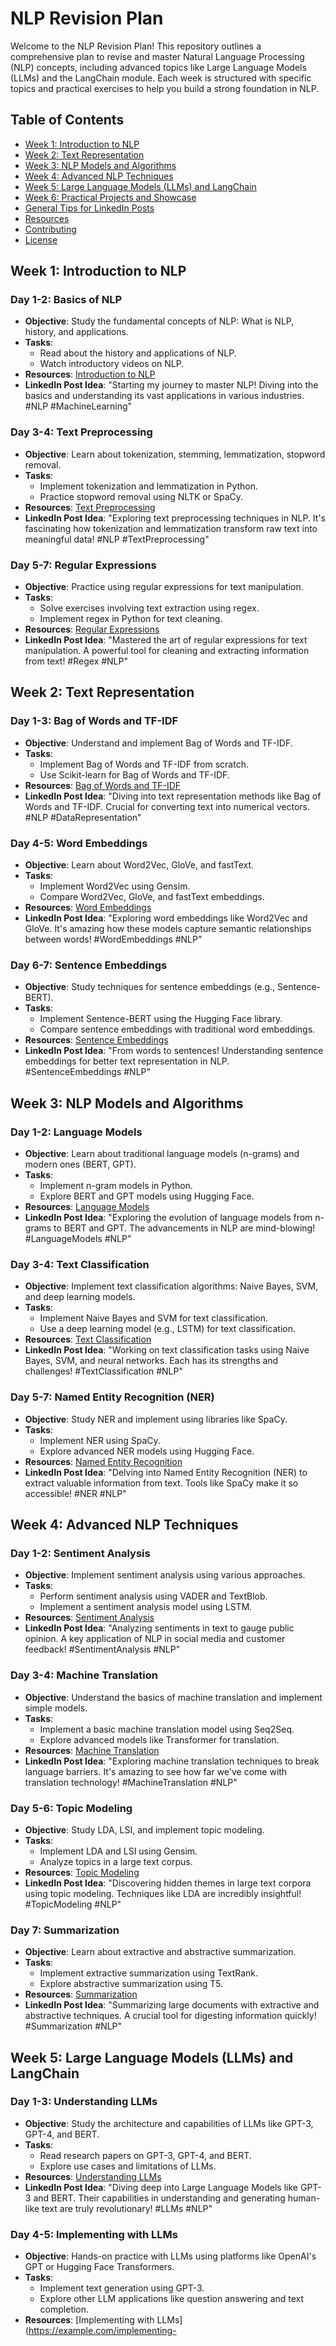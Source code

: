 # NLP Revision Plan

Welcome to the NLP Revision Plan! This repository outlines a comprehensive plan to revise and master Natural Language Processing (NLP) concepts, including advanced topics like Large Language Models (LLMs) and the LangChain module. Each week is structured with specific topics and practical exercises to help you build a strong foundation in NLP.

## Table of Contents
- [Week 1: Introduction to NLP](#week-1-introduction-to-nlp)
- [Week 2: Text Representation](#week-2-text-representation)
- [Week 3: NLP Models and Algorithms](#week-3-nlp-models-and-algorithms)
- [Week 4: Advanced NLP Techniques](#week-4-advanced-nlp-techniques)
- [Week 5: Large Language Models (LLMs) and LangChain](#week-5-large-language-models-llms-and-langchain)
- [Week 6: Practical Projects and Showcase](#week-6-practical-projects-and-showcase)
- [General Tips for LinkedIn Posts](#general-tips-for-linkedin-posts)
- [Resources](#resources)
- [Contributing](#contributing)
- [License](#license)

## Week 1: Introduction to NLP
### Day 1-2: Basics of NLP
- **Objective**: Study the fundamental concepts of NLP: What is NLP, history, and applications.
- **Tasks**:
  - Read about the history and applications of NLP.
  - Watch introductory videos on NLP.
- **Resources**: [Introduction to NLP](https://example.com/intro-to-nlp)
- **LinkedIn Post Idea**: "Starting my journey to master NLP! Diving into the basics and understanding its vast applications in various industries. #NLP #MachineLearning"

### Day 3-4: Text Preprocessing
- **Objective**: Learn about tokenization, stemming, lemmatization, stopword removal.
- **Tasks**:
  - Implement tokenization and lemmatization in Python.
  - Practice stopword removal using NLTK or SpaCy.
- **Resources**: [Text Preprocessing](https://example.com/text-preprocessing)
- **LinkedIn Post Idea**: "Exploring text preprocessing techniques in NLP. It's fascinating how tokenization and lemmatization transform raw text into meaningful data! #NLP #TextPreprocessing"

### Day 5-7: Regular Expressions
- **Objective**: Practice using regular expressions for text manipulation.
- **Tasks**:
  - Solve exercises involving text extraction using regex.
  - Implement regex in Python for text cleaning.
- **Resources**: [Regular Expressions](https://example.com/regex)
- **LinkedIn Post Idea**: "Mastered the art of regular expressions for text manipulation. A powerful tool for cleaning and extracting information from text! #Regex #NLP"

## Week 2: Text Representation
### Day 1-3: Bag of Words and TF-IDF
- **Objective**: Understand and implement Bag of Words and TF-IDF.
- **Tasks**:
  - Implement Bag of Words and TF-IDF from scratch.
  - Use Scikit-learn for Bag of Words and TF-IDF.
- **Resources**: [Bag of Words and TF-IDF](https://example.com/bow-tfidf)
- **LinkedIn Post Idea**: "Diving into text representation methods like Bag of Words and TF-IDF. Crucial for converting text into numerical vectors. #NLP #DataRepresentation"

### Day 4-5: Word Embeddings
- **Objective**: Learn about Word2Vec, GloVe, and fastText.
- **Tasks**:
  - Implement Word2Vec using Gensim.
  - Compare Word2Vec, GloVe, and fastText embeddings.
- **Resources**: [Word Embeddings](https://example.com/word-embeddings)
- **LinkedIn Post Idea**: "Exploring word embeddings like Word2Vec and GloVe. It's amazing how these models capture semantic relationships between words! #WordEmbeddings #NLP"

### Day 6-7: Sentence Embeddings
- **Objective**: Study techniques for sentence embeddings (e.g., Sentence-BERT).
- **Tasks**:
  - Implement Sentence-BERT using the Hugging Face library.
  - Compare sentence embeddings with traditional word embeddings.
- **Resources**: [Sentence Embeddings](https://example.com/sentence-embeddings)
- **LinkedIn Post Idea**: "From words to sentences! Understanding sentence embeddings for better text representation in NLP. #SentenceEmbeddings #NLP"

## Week 3: NLP Models and Algorithms
### Day 1-2: Language Models
- **Objective**: Learn about traditional language models (n-grams) and modern ones (BERT, GPT).
- **Tasks**:
  - Implement n-gram models in Python.
  - Explore BERT and GPT models using Hugging Face.
- **Resources**: [Language Models](https://example.com/language-models)
- **LinkedIn Post Idea**: "Exploring the evolution of language models from n-grams to BERT and GPT. The advancements in NLP are mind-blowing! #LanguageModels #NLP"

### Day 3-4: Text Classification
- **Objective**: Implement text classification algorithms: Naive Bayes, SVM, and deep learning models.
- **Tasks**:
  - Implement Naive Bayes and SVM for text classification.
  - Use a deep learning model (e.g., LSTM) for text classification.
- **Resources**: [Text Classification](https://example.com/text-classification)
- **LinkedIn Post Idea**: "Working on text classification tasks using Naive Bayes, SVM, and neural networks. Each has its strengths and challenges! #TextClassification #NLP"

### Day 5-7: Named Entity Recognition (NER)
- **Objective**: Study NER and implement using libraries like SpaCy.
- **Tasks**:
  - Implement NER using SpaCy.
  - Explore advanced NER models using Hugging Face.
- **Resources**: [Named Entity Recognition](https://example.com/ner)
- **LinkedIn Post Idea**: "Delving into Named Entity Recognition (NER) to extract valuable information from text. Tools like SpaCy make it so accessible! #NER #NLP"

## Week 4: Advanced NLP Techniques
### Day 1-2: Sentiment Analysis
- **Objective**: Implement sentiment analysis using various approaches.
- **Tasks**:
  - Perform sentiment analysis using VADER and TextBlob.
  - Implement a sentiment analysis model using LSTM.
- **Resources**: [Sentiment Analysis](https://example.com/sentiment-analysis)
- **LinkedIn Post Idea**: "Analyzing sentiments in text to gauge public opinion. A key application of NLP in social media and customer feedback! #SentimentAnalysis #NLP"

### Day 3-4: Machine Translation
- **Objective**: Understand the basics of machine translation and implement simple models.
- **Tasks**:
  - Implement a basic machine translation model using Seq2Seq.
  - Explore advanced models like Transformer for translation.
- **Resources**: [Machine Translation](https://example.com/machine-translation)
- **LinkedIn Post Idea**: "Exploring machine translation techniques to break language barriers. It's amazing to see how far we've come with translation technology! #MachineTranslation #NLP"

### Day 5-6: Topic Modeling
- **Objective**: Study LDA, LSI, and implement topic modeling.
- **Tasks**:
  - Implement LDA and LSI using Gensim.
  - Analyze topics in a large text corpus.
- **Resources**: [Topic Modeling](https://example.com/topic-modeling)
- **LinkedIn Post Idea**: "Discovering hidden themes in large text corpora using topic modeling. Techniques like LDA are incredibly insightful! #TopicModeling #NLP"

### Day 7: Summarization
- **Objective**: Learn about extractive and abstractive summarization.
- **Tasks**:
  - Implement extractive summarization using TextRank.
  - Explore abstractive summarization using T5.
- **Resources**: [Summarization](https://example.com/summarization)
- **LinkedIn Post Idea**: "Summarizing large documents with extractive and abstractive techniques. A crucial tool for digesting information quickly! #Summarization #NLP"

## Week 5: Large Language Models (LLMs) and LangChain
### Day 1-3: Understanding LLMs
- **Objective**: Study the architecture and capabilities of LLMs like GPT-3, GPT-4, and BERT.
- **Tasks**:
  - Read research papers on GPT-3, GPT-4, and BERT.
  - Explore use cases and limitations of LLMs.
- **Resources**: [Understanding LLMs](https://example.com/understanding-llms)
- **LinkedIn Post Idea**: "Diving deep into Large Language Models like GPT-3 and BERT. Their capabilities in understanding and generating human-like text are truly revolutionary! #LLMs #NLP"

### Day 4-5: Implementing with LLMs
- **Objective**: Hands-on practice with LLMs using platforms like OpenAI's GPT or Hugging Face Transformers.
- **Tasks**:
  - Implement text generation using GPT-3.
  - Explore other LLM applications like question answering and text completion.
- **Resources**: [Implementing with LLMs](https://example.com/implementing-
